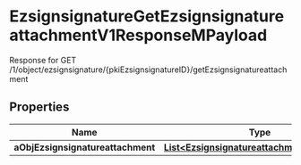 

# EzsignsignatureGetEzsignsignatureattachmentV1ResponseMPayload

Response for GET /1/object/ezsignsignature/{pkiEzsignsignatureID}/getEzsignsignatureattachment

## Properties

| Name | Type | Description | Notes |
|------------ | ------------- | ------------- | -------------|
|**aObjEzsignsignatureattachment** | [**List&lt;EzsignsignatureattachmentResponse&gt;**](EzsignsignatureattachmentResponse.md) |  |  |



